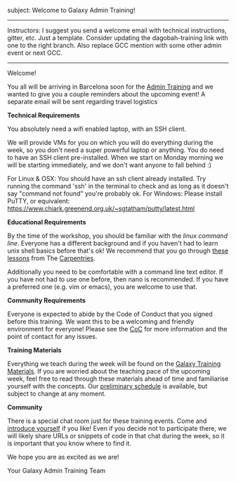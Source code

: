 subject: Welcome to Galaxy Admin Training!

---

Instructors: I suggest you send a welcome email with technical instructions, gitter, etc.
Just a template. Consider updating the dagobah-training link with one to the right branch. Also replace GCC mention with some other admin event or next GCC.

---

Welcome!

You all will be arriving in Barcelona soon for the [Admin Training](https://galaxyproject.org/events/2020-03-admin/) and we wanted to give you a couple reminders about the upcoming event! A separate email will be sent regarding travel logistics

**Technical Requirements**

You absolutely need a wifi enabled laptop, with an SSH client.

We will provide VMs for you on which you will do everything during the week, so you don't need a super powerful laptop or anything. You do need to have an SSH client pre-installed. When we start on Monday morning we will be starting immediately, and we don't want anyone to fall behind :)

For Linux & OSX: You should have an ssh client already installed. Try running the command 'ssh' in the terminal to check and as long as it doesn't say "command not found" you're probably ok.
For Windows: Please install PuTTY, or equivalent: https://www.chiark.greenend.org.uk/~sgtatham/putty/latest.html

**Educational Requirements**

By the time of the workshop, you should be familiar with the *linux command line*. Everyone has a different background and if you haven't had to learn unix shell basics before that's ok! We recommend that you go through [these lessons](http://swcarpentry.github.io/shell-novice/) from The [Carpentries](https://software-carpentry.org/about/).

Additionally you need to be comfortable with a command line text editor. If you have not had to use one before, then nano is recommended. If you have a preferred one (e.g. vim or emacs), you are welcome to use that.

**Community Requirements**

Everyone is expected to abide by the Code of Conduct that you signed before this training. We want this to be a welcoming and friendly environment for everyone! Please see the [CoC](https://github.com/galaxyproject/galaxy/blob/dev/CODE_OF_CONDUCT.md) for more information and the point of contact for any issues.

**Training Materials**

Everything we teach during the week will be found on the [Galaxy Training Materials](https://galaxyproject.github.io/training-material/topics/admin/). If you are worried about the teaching pace of the upcoming week, feel free to read through these materials ahead of time and familiarise yourself with the concepts. Our [preliminary schedule](https://github.com/galaxyproject/dagobah-training/) is available, but subject to change at any moment.

**Community**

There is a special chat room just for these training events. Come and [introduce yourself](https://gitter.im/dagobah-training/Lobby) if you like! Even if you decide not to participate there, we will likely share URLs or snippets of code in that chat during the week, so it is important that you know where to find it.



We hope you are as excited as we are!

Your Galaxy Admin Training Team
